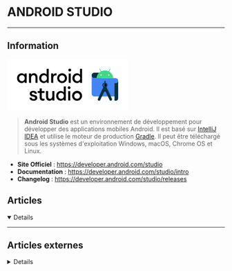 # ANDROID STUDIO
---

## <i class="fa-solid fa-hashtag"></i> Information

![Logo](../../_media/apps/android_studio/android_studio_logo.svg ':size=250 :no-zoom')



> <i class="fa-solid fa-quote-left"></i> **Android Studio** est un environnement de développement pour développer des applications mobiles Android. Il est basé sur [IntelliJ IDEA](https://www.jetbrains.com/fr-fr/idea/) et utilise le moteur de production [Gradle](https://gradle.org/). Il peut être téléchargé sous les systèmes d'exploitation Windows, macOS, Chrome OS et Linux. <i class="fa-solid fa-quote-left fa-rotate-180"></i>


- <i class="fa-solid fa-globe"></i> **Site Officiel** : https://developer.android.com/studio
- <i class="fa-solid fa-book"></i> **Documentation** : https://developer.android.com/studio/intro
- <i class="fa-solid fa-file-circle-question"></i> **Changelog** : https://developer.android.com/studio/releases


## <i class="fa-regular fa-newspaper"></i> Articles

<details open>

</details>

---

## <i class="fa-solid fa-glasses"></i> Articles externes

<details>

- [Contrôle de version facile avec Git dans Android Studio](https://fr.accentsconagua.com/articles/code/easy-version-control-with-git-in-android-studio.html)
- [How To Download, Install Android Studio On Windows?](https://www.poftut.com/how-to-download-install-android-studio-on-windows/)
- [How to Install Android Studio in Ubuntu 20.04](https://linuxhint.com/install_android_studio_ubuntu/)
- [How to install Android Studio on Ubuntu 16.04 Xenial Xerus Linux](https://linuxconfig.org/how-to-install-android-studio-on-ubuntu-16-04-xenial-xerus-linux)
- [How to Install Android Studio on Ubuntu 18.04](https://linuxize.com/post/how-to-install-android-studio-on-ubuntu-18-04/)
- [My Most Productive Android Studio Setup](https://betterprogramming.pub/my-productive-android-studio-setup-9dd3774a3b91)
- [Setup VMware for Developing Android Apps with Android Studio](https://linuxhint.com/vmware_android_apps_studio/)

</details>

